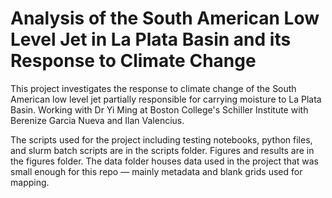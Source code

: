 # Analysis of the South American Low Level Jet in La Plata Basin and its Response to Climate Change

This project investigates the response to climate change of the South American low level jet partially responsible for carrying moisture to La Plata Basin. Working with Dr Yi Ming at Boston College's Schiller Institute with Berenize Garcia Nueva and Ilan Valencius.

The scripts used for the project including testing notebooks, python files, and slurm batch scripts are in the scripts folder. Figures and results are in the figures folder. The data folder houses data used in the project that was small enough for this repo — mainly metadata and blank grids used for mapping.
